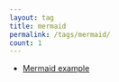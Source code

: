 ```yaml
---
layout: tag
title: mermaid
permalink: /tags/mermaid/
count: 1
---
```


- [Mermaid example](/jekyll-theme-yat/example/2017/12/08/mermaid-example.html)
